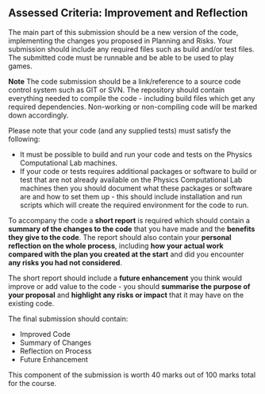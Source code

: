 ## Assessed Criteria: Improvement and Reflection
The main part of this submission should be a new version of the code, implementing the changes you proposed in Planning and Risks. Your submission should include any required files such as build and/or test files. The submitted code must be runnable and be able to be used to play games. 

**Note** The code submission should be a link/reference to a source code control system such as GIT or SVN. 
The repository should contain everything needed to compile the code - including build files which get any required dependencies. Non-working or non-compiling code will be marked down accordingly.

Please note that your code (and any supplied tests) must satisfy the following:

 - It must be possible to build and run your code and tests on the Physics Computational Lab machines.
 - If your code or tests requires additional packages or software to build or test that are not already available on the Physics Computational Lab machines then you should document what these packages or software are and how to set them up - this should include installation and run scripts which will create the required environment for the code to run.

To accompany the code a **short report** is required which should contain a **summary of the changes to the code** that you have made and the **benefits they give to the code**. The report should also contain your **personal reflection on the whole process**, including **how your actual work compared with the plan you created at the start** and did you encounter **any risks you had not considered**.

The short report should include a **future enhancement** you think would improve or add value to the code - you should **summarise the purpose of your proposal** and **highlight any risks or impact** that it may have on the existing code.

The final submission should contain:

 - Improved Code
 - Summary of Changes
 - Reflection on Process
 - Future Enhancement

This component of the submission is worth 40 marks out of 100 marks total for the course.
